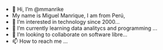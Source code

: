 - 👋 Hi, I’m @mmanrike
- My name is Miguel Manrique, I am from Perú, 
- 👀 I’m interested in technology since 2000...
- 🌱 I’m currently learning data analitycs and programming ...
- 💞️ I’m looking to collaborate on software libre...
- 📫 How to reach me ...

<!---
mmanrike/mmanrike is a ✨ special ✨ repository because its `README.md` (this file) appears on your GitHub profile.
You can click the Preview link to take a look at your changes.
--->
